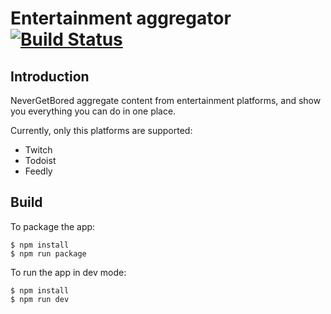 # Entertainment aggregator [![Build Status](https://travis-ci.com/ngirot/NeverGetBored.svg?token=B2eiPqdsYnX3xZnW3qpc&branch=master)](https://travis-ci.com/ngirot/NeverGetBored)

## Introduction
NeverGetBored aggregate content from entertainment platforms, and show you everything you can do in one place.

Currently, only this platforms are supported:
* Twitch
* Todoist
* Feedly


## Build

To package the app:
```
$ npm install
$ npm run package
```

To run the app in dev mode:
```
$ npm install
$ npm run dev
```
